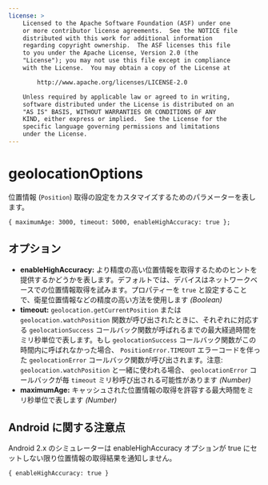 ```yaml
---
license: >
    Licensed to the Apache Software Foundation (ASF) under one
    or more contributor license agreements.  See the NOTICE file
    distributed with this work for additional information
    regarding copyright ownership.  The ASF licenses this file
    to you under the Apache License, Version 2.0 (the
    "License"); you may not use this file except in compliance
    with the License.  You may obtain a copy of the License at

        http://www.apache.org/licenses/LICENSE-2.0

    Unless required by applicable law or agreed to in writing,
    software distributed under the License is distributed on an
    "AS IS" BASIS, WITHOUT WARRANTIES OR CONDITIONS OF ANY
    KIND, either express or implied.  See the License for the
    specific language governing permissions and limitations
    under the License.
---
```


geolocationOptions
==================

位置情報 (`Position`) 取得の設定をカスタマイズするためのパラメーターを表します。

    { maximumAge: 3000, timeout: 5000, enableHighAccuracy: true };

オプション
-------

- __enableHighAccuracy:__ より精度の高い位置情報を取得するためのヒントを提供するかどうかを表します。デフォルトでは、デバイスはネットワークベースでの位置情報取得を試みます。プロパティーを `true` と設定することで、衛星位置情報などの精度の高い方法を使用します _(Boolean)_
- __timeout:__ `geolocation.getCurrentPosition` または `geolocation.watchPosition` 関数が呼び出されたときに、それぞれに対応する `geolocationSuccess` コールバック関数が呼ばれるまでの最大経過時間をミリ秒単位で表します。もし `geolocationSuccess` コールバック関数がこの時間内に呼ばれなかった場合、 `PositionError.TIMEOUT` エラーコードを伴った `geolocationError` コールバック関数が呼び出されます。注意: `geolocation.watchPosition` と一緒に使われる場合、 `geolocationError` コールバックが毎 `timeout` ミリ秒呼び出される可能性があります _(Number)_
- __maximumAge:__ キャッシュされた位置情報の取得を許容する最大時間をミリ秒単位で表します _(Number)_

Android に関する注意点
--------------

Android 2.x のシミュレーターは enableHighAccuracy オプションが true にセットしない限り位置情報の取得結果を通知しません。

    { enableHighAccuracy: true }

